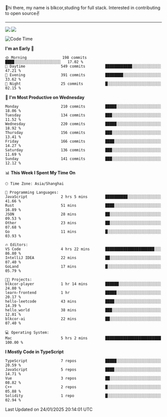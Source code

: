 👋hi there, my name is blkcor,studing for full stack.
Interested in contributing to open source✌️

<hr/>

![](https://github-readme-stats.vercel.app/api?username=blkcor)
<a href="https://github.com/blkcor/github-readme-stats">
    <img align="left" src="https://github-readme-stats.vercel.app/api/top-langs/?username=blkcor&hide=jupyter%20notebook,shaderlab,tex,c%23&langs_count=9" />
</a>


<!--START_SECTION:waka-->
![Code Time](http://img.shields.io/badge/Code%20Time-1%2C782%20hrs%2042%20mins-blue)

**I'm an Early 🐤** 

```text
🌞 Morning                198 commits         ████░░░░░░░░░░░░░░░░░░░░░   17.02 % 
🌆 Daytime                549 commits         ████████████░░░░░░░░░░░░░   47.21 % 
🌃 Evening                391 commits         ████████░░░░░░░░░░░░░░░░░   33.62 % 
🌙 Night                  25 commits          █░░░░░░░░░░░░░░░░░░░░░░░░   02.15 % 
```
📅 **I'm Most Productive on Wednesday** 

```text
Monday                   210 commits         █████░░░░░░░░░░░░░░░░░░░░   18.06 % 
Tuesday                  134 commits         ███░░░░░░░░░░░░░░░░░░░░░░   11.52 % 
Wednesday                220 commits         █████░░░░░░░░░░░░░░░░░░░░   18.92 % 
Thursday                 156 commits         ███░░░░░░░░░░░░░░░░░░░░░░   13.41 % 
Friday                   166 commits         ████░░░░░░░░░░░░░░░░░░░░░   14.27 % 
Saturday                 136 commits         ███░░░░░░░░░░░░░░░░░░░░░░   11.69 % 
Sunday                   141 commits         ███░░░░░░░░░░░░░░░░░░░░░░   12.12 % 
```


📊 **This Week I Spent My Time On** 

```text
🕑︎ Time Zone: Asia/Shanghai

💬 Programming Languages: 
JavaScript               2 hrs 5 mins        ██████████░░░░░░░░░░░░░░░   41.66 % 
Rust                     51 mins             ████░░░░░░░░░░░░░░░░░░░░░   16.89 % 
JSON                     28 mins             ██░░░░░░░░░░░░░░░░░░░░░░░   09.53 % 
Other                    23 mins             ██░░░░░░░░░░░░░░░░░░░░░░░   07.68 % 
Go                       11 mins             █░░░░░░░░░░░░░░░░░░░░░░░░   03.93 % 

🔥 Editors: 
VS Code                  4 hrs 22 mins       ██████████████████████░░░   86.80 % 
IntelliJ IDEA            22 mins             ██░░░░░░░░░░░░░░░░░░░░░░░   07.40 % 
GoLand                   17 mins             █░░░░░░░░░░░░░░░░░░░░░░░░   05.79 % 

🐱‍💻 Projects: 
blkcor-player            1 hr 14 mins        ██████░░░░░░░░░░░░░░░░░░░   24.80 % 
learn-frontend           1 hr                █████░░░░░░░░░░░░░░░░░░░░   20.17 % 
hello-leetcode           43 mins             ████░░░░░░░░░░░░░░░░░░░░░   14.39 % 
hello_world              38 mins             ███░░░░░░░░░░░░░░░░░░░░░░   12.81 % 
blkcor-ai                22 mins             ██░░░░░░░░░░░░░░░░░░░░░░░   07.40 % 

💻 Operating System: 
Mac                      5 hrs 2 mins        █████████████████████████   100.00 % 
```

**I Mostly Code in TypeScript** 

```text
TypeScript               7 repos             █████░░░░░░░░░░░░░░░░░░░░   20.59 % 
JavaScript               5 repos             ████░░░░░░░░░░░░░░░░░░░░░   14.71 % 
Vue                      3 repos             ██░░░░░░░░░░░░░░░░░░░░░░░   08.82 % 
C++                      2 repos             █░░░░░░░░░░░░░░░░░░░░░░░░   05.88 % 
Solidity                 1 repo              █░░░░░░░░░░░░░░░░░░░░░░░░   02.94 % 
```




 Last Updated on 24/01/2025 20:14:01 UTC
<!--END_SECTION:waka-->


